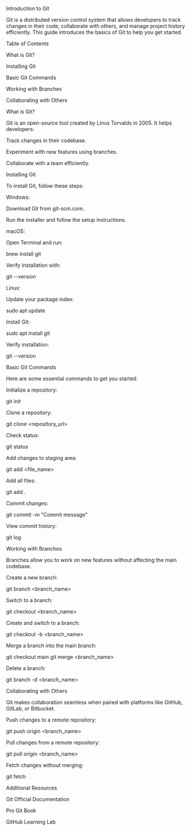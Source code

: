 Introduction to Git

Git is a distributed version control system that allows developers to track changes in their code, collaborate with others, and manage project history efficiently. This guide introduces the basics of Git to help you get started.

Table of Contents

What is Git?

Installing Git

Basic Git Commands

Working with Branches

Collaborating with Others

What is Git?

Git is an open-source tool created by Linus Torvalds in 2005. It helps developers:

Track changes in their codebase.

Experiment with new features using branches.

Collaborate with a team efficiently.

Installing Git

To install Git, follow these steps:

Windows:

Download Git from git-scm.com.

Run the installer and follow the setup instructions.

macOS:

Open Terminal and run:

brew install git

Verify installation with:

git --version

Linux:

Update your package index:

sudo apt update

Install Git:

sudo apt install git

Verify installation:

git --version

Basic Git Commands

Here are some essential commands to get you started:

Initialize a repository:

git init

Clone a repository:

git clone <repository_url>

Check status:

git status

Add changes to staging area:

git add <file_name>

Add all files:

git add .

Commit changes:

git commit -m "Commit message"

View commit history:

git log

Working with Branches

Branches allow you to work on new features without affecting the main codebase.

Create a new branch:

git branch <branch_name>

Switch to a branch:

git checkout <branch_name>

Create and switch to a branch:

git checkout -b <branch_name>

Merge a branch into the main branch:

git checkout main
git merge <branch_name>

Delete a branch:

git branch -d <branch_name>

Collaborating with Others

Git makes collaboration seamless when paired with platforms like GitHub, GitLab, or Bitbucket.

Push changes to a remote repository:

git push origin <branch_name>

Pull changes from a remote repository:

git pull origin <branch_name>

Fetch changes without merging:

git fetch

Additional Resources

Git Official Documentation

Pro Git Book

GitHub Learning Lab

